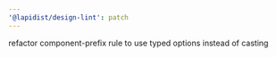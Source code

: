 ```yaml
---
'@lapidist/design-lint': patch
---
```


refactor component-prefix rule to use typed options instead of casting
